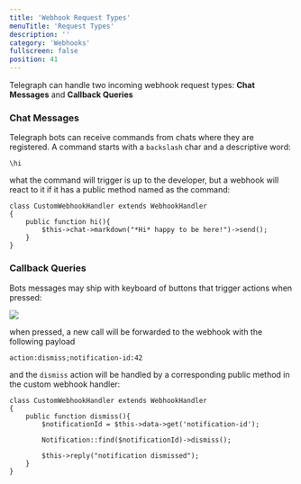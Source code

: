 ```yaml
---
title: 'Webhook Request Types'
menuTitle: 'Request Types'
description: ''
category: 'Webhooks'
fullscreen: false 
position: 41
---
```



Telegraph can handle two incoming webhook request types: **Chat Messages** and **Callback Queries**

### Chat Messages

Telegraph bots can receive commands from chats where they are registered. A command starts with a `backslash` char and a descriptive word:

```
\hi
```

what the command will trigger is up to the developer, but a webhook will react to it if it has a public method named as the command:

```
class CustomWebhookHandler extends WebhookHandler
{
    public function hi(){
        $this->chat->markdown("*Hi* happy to be here!")->send();
    }
}
```

### Callback Queries

Bots messages may ship with keyboard of buttons that trigger actions when pressed:

<img src="screenshots/keyboard-example.png" />

when pressed, a new call will be forwarded to the webhook with the following payload

```
action:dismiss;notification-id:42
```

and the `dismiss` action will be handled by a corresponding public method in the custom webhook handler:

```
class CustomWebhookHandler extends WebhookHandler
{
    public function dismiss(){
        $notificationId = $this->data->get('notification-id');
        
        Notification::find($notificationId)->dismiss();
        
        $this->reply("notification dismissed");
    }
}
```
